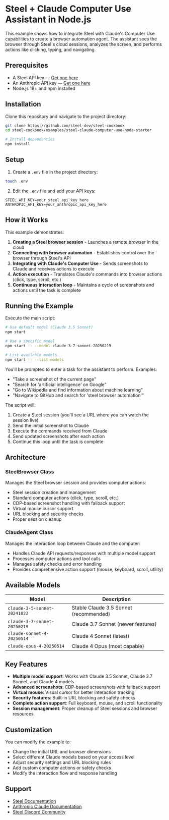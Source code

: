 # Steel + Claude Computer Use Assistant in Node.js

This example shows how to integrate Steel with Claude's Computer Use capabilities to create a browser automation agent. The assistant sees the browser through Steel's cloud sessions, analyzes the screen, and performs actions like clicking, typing, and navigating.

## Prerequisites

- A Steel API key — [Get one here](https://app.steel.dev/settings/api-keys)
- An Anthropic API key — [Get one here](https://console.anthropic.com/)
- Node.js 18+ and npm installed

## Installation

Clone this repository and navigate to the project directory:

```bash
git clone https://github.com/steel-dev/steel-cookbook
cd steel-cookbook/examples/steel-claude-computer-use-node-starter

# Install dependencies
npm install
```

## Setup

1. Create a `.env` file in the project directory:

```bash
touch .env
```

2. Edit the `.env` file and add your API keys:

```env
STEEL_API_KEY=your_steel_api_key_here
ANTHROPIC_API_KEY=your_anthropic_api_key_here
```

## How it Works

This example demonstrates:

1. **Creating a Steel browser session** - Launches a remote browser in the cloud
2. **Connecting with browser automation** - Establishes control over the browser through Steel's API
3. **Integrating with Claude's Computer Use** - Sends screenshots to Claude and receives actions to execute
4. **Action execution** - Translates Claude's commands into browser actions (click, type, scroll, etc.)
5. **Continuous interaction loop** - Maintains a cycle of screenshots and actions until the task is complete

## Running the Example

Execute the main script:

```bash
# Use default model (Claude 3.5 Sonnet)
npm start

# Use a specific model
npm start -- --model claude-3-7-sonnet-20250219

# List available models
npm start -- --list-models
```

You'll be prompted to enter a task for the assistant to perform. Examples:

- "Take a screenshot of the current page"
- "Search for 'artificial intelligence' on Google"
- "Go to Wikipedia and find information about machine learning"
- "Navigate to GitHub and search for 'steel browser automation'"

The script will:

1. Create a Steel session (you'll see a URL where you can watch the session live)
2. Send the initial screenshot to Claude
3. Execute the commands received from Claude
4. Send updated screenshots after each action
5. Continue this loop until the task is complete

## Architecture

### SteelBrowser Class

Manages the Steel browser session and provides computer actions:

- Steel session creation and management
- Standard computer actions (click, type, scroll, etc.)
- CDP-based screenshot handling with fallback support
- Virtual mouse cursor support
- URL blocking and security checks
- Proper session cleanup

### ClaudeAgent Class

Manages the interaction loop between Claude and the computer:

- Handles Claude API requests/responses with multiple model support
- Processes computer actions and tool calls
- Manages safety checks and error handling
- Provides comprehensive action support (mouse, keyboard, scroll, utility)

## Available Models

| Model                        | Description                            |
| ---------------------------- | -------------------------------------- |
| `claude-3-5-sonnet-20241022` | Stable Claude 3.5 Sonnet (recommended) |
| `claude-3-7-sonnet-20250219` | Claude 3.7 Sonnet (newer features)     |
| `claude-sonnet-4-20250514`   | Claude 4 Sonnet (latest)               |
| `claude-opus-4-20250514`     | Claude 4 Opus (most capable)           |

## Key Features

- **Multiple model support**: Works with Claude 3.5 Sonnet, Claude 3.7 Sonnet, and Claude 4 models
- **Advanced screenshots**: CDP-based screenshots with fallback support
- **Virtual mouse**: Visual cursor for better interaction tracking
- **Security features**: Built-in URL blocking and safety checks
- **Complete action support**: Full keyboard, mouse, and scroll functionality
- **Session management**: Proper cleanup of Steel sessions and browser resources

## Customization

You can modify the example to:

- Change the initial URL and browser dimensions
- Select different Claude models based on your access level
- Adjust security settings and URL blocking rules
- Add custom computer actions or safety checks
- Modify the interaction flow and response handling

## Support

- [Steel Documentation](https://docs.steel.dev)
- [Anthropic Claude Documentation](https://docs.anthropic.com)
- [Steel Discord Community](https://discord.gg/steel)
